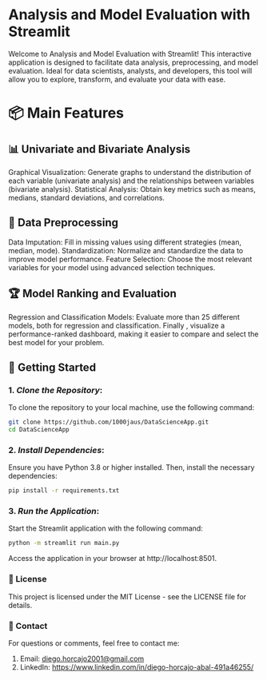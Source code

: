 # Analysis and Model Evaluation with Streamlit
Welcome to Analysis and Model Evaluation with Streamlit! This interactive application is designed to facilitate data analysis, preprocessing, and model evaluation. Ideal for data scientists, analysts, and developers, this tool will allow you to explore, transform, and evaluate your data with ease.

# 📦 Main Features
## 📊 Univariate and Bivariate Analysis
Graphical Visualization: Generate graphs to understand the distribution of each variable (univariate analysis) and the relationships between variables (bivariate analysis).
Statistical Analysis: Obtain key metrics such as means, medians, standard deviations, and correlations.
## 🔧 Data Preprocessing
Data Imputation: Fill in missing values using different strategies (mean, median, mode).
Standardization: Normalize and standardize the data to improve model performance.
Feature Selection: Choose the most relevant variables for your model using advanced selection techniques.
## 🏆 Model Ranking and Evaluation
Regression and Classification Models: Evaluate more than 25 different models, both for regression and classification. Finally 
, visualize a performance-ranked dashboard, making it easier to compare and select the best model for your problem.

## 🚀 Getting Started
### 1. _Clone the Repository_:
To clone the repository to your local machine, use the following command:
```bash
git clone https://github.com/1000jaus/DataScienceApp.git
cd DataScienceApp
```
### 2. _Install Dependencies_:
Ensure you have Python 3.8 or higher installed. Then, install the necessary dependencies:

```bash
pip install -r requirements.txt
```

### 3. _Run the Application_:
Start the Streamlit application with the following command:

```bash
python -m streamlit run main.py
```


Access the application in your browser at http://localhost:8501.


### 📜 License
This project is licensed under the MIT License - see the LICENSE file for details.

### 🤝 Contact
For questions or comments, feel free to contact me:

1. Email: diego.horcajo2001@gmail.com
2. LinkedIn: https://www.linkedin.com/in/diego-horcajo-abal-491a46255/
